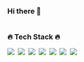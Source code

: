 ### Hi there 👋

#
<h3>🔥 Tech Stack 🔥</h3>
<p><img src="https://img.shields.io/badge/HTML5-E34F26?style=flat&logo=HTML5&logoColor=white"/>&nbsp;&nbsp;<img src="https://img.shields.io/badge/CSS3-1572B6?style=flat&logo=CSS3&logoColor=white"/>&nbsp;&nbsp;<img src="https://img.shields.io/badge/JavaScript-F7DF1E?style=flat&logo=JavaScript&logoColor=black"/>&nbsp;&nbsp;<img src="https://img.shields.io/badge/Node.js-339933?style=flat&logo=Node.js&logoColor=white"/>&nbsp;&nbsp;<img src="https://img.shields.io/badge/Socket.io-010101?style=flat&logo=Socket.io&logoColor=white"/>&nbsp;&nbsp;<img src="https://img.shields.io/badge/React-61DAFB?style=flat&logo=React&logoColor=black"/>&nbsp;&nbsp;<img src="https://img.shields.io/badge/MySQL-4479A1?style=flat&logo=MySQL&logoColor=white"/></p>

<!--
**bitkunst/bitkunst** is a ✨ _special_ ✨ repository because its `README.md` (this file) appears on your GitHub profile.

Here are some ideas to get you started:

- 🔭 I’m currently working on ...
- 🌱 I’m currently learning ...
- 👯 I’m looking to collaborate on ...
- 🤔 I’m looking for help with ...
- 💬 Ask me about ...
- 📫 How to reach me: ...
- 😄 Pronouns: ...
- ⚡ Fun fact: ...
-->
